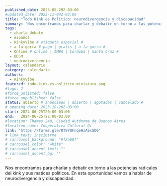 ```yaml
---
published_date: 2023-05-29Z-03:00
#updated_date: 2023-11-04Z-03:00
title: "Todo Kink es Político: neurodivergencia y discapacidad"
summary: 'Nos encontramos para charlar y debatir en torno a las potencias radicales del kink y sus matices políticos. En esta oportunidad vamos a hablar de neurodivergencia y discapacidad.'
tags:
  - charla debate
  - español
  - KinkyVibe # etiqueta especial #
  - a la gorra # pago | gratis | a la gorra #
  - Online # online | AMBA | Córdoba | Santa Cruz #
  - BDSM
  - neurodivergencia
layout: calendario
category: calendario
authors:
  - KinkyVibe
featured: todo-kink-es-politico-miniatura.png
#logo: 2
#force_unlisted: false
#force_unpublished: false
status: abierto # anunciado | abierto | agotadas | cancelado #
# opening_date: 2023-10-20Z-03:00
start: 2024-06-25T20:00-03:00
end:   2024-06-25T22:00-03:00
#location: Thames 240, Ciudad Autónoma de Buenos Aires
#location_name: Cooperativa Cultural Qi
link: 'https://forms.gle/8T9YUFnqeHzASxSD6'
# link_text: Inscibirme
# carrousel_background: "#f2a68f"
# carrousel_color: "white"
# carrousel_accent_text: ""
# carrousel_accent_bg: ""
---
```

Nos encontramos para charlar y debatir en torno a las potencias radicales del kink y sus matices políticos. En esta oportunidad vamos a hablar de neurodivergencia y discapacidad.